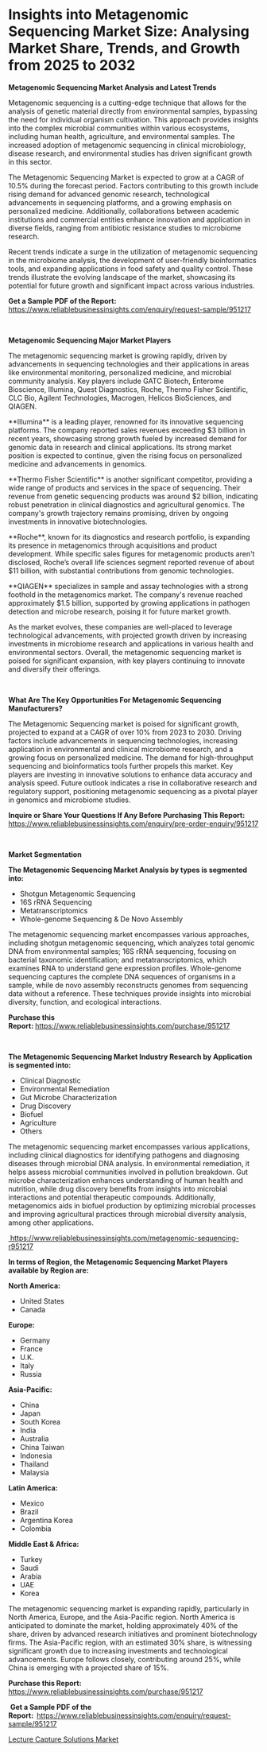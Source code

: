 <p><h1>Insights into Metagenomic Sequencing Market Size: Analysing Market Share, Trends, and Growth from 2025 to 2032</h1></p><p><strong>Metagenomic Sequencing Market Analysis and Latest Trends</strong></p>
<p><p>Metagenomic sequencing is a cutting-edge technique that allows for the analysis of genetic material directly from environmental samples, bypassing the need for individual organism cultivation. This approach provides insights into the complex microbial communities within various ecosystems, including human health, agriculture, and environmental samples. The increased adoption of metagenomic sequencing in clinical microbiology, disease research, and environmental studies has driven significant growth in this sector.</p><p>The Metagenomic Sequencing Market is expected to grow at a CAGR of 10.5% during the forecast period. Factors contributing to this growth include rising demand for advanced genomic research, technological advancements in sequencing platforms, and a growing emphasis on personalized medicine. Additionally, collaborations between academic institutions and commercial entities enhance innovation and application in diverse fields, ranging from antibiotic resistance studies to microbiome research. </p><p>Recent trends indicate a surge in the utilization of metagenomic sequencing in the microbiome analysis, the development of user-friendly bioinformatics tools, and expanding applications in food safety and quality control. These trends illustrate the evolving landscape of the market, showcasing its potential for future growth and significant impact across various industries.</p></p>
<p><strong>Get a Sample PDF of the Report:&nbsp;</strong> <a href="https://www.reliablebusinessinsights.com/enquiry/request-sample/951217?utm_campaign=2779&utm_medium=2&utm_source=Github&utm_content=ia&utm_term=06032025&utm_id=metagenomic-sequencing">https://www.reliablebusinessinsights.com/enquiry/request-sample/951217</a></p>
<p>&nbsp;</p>
<p><strong>Metagenomic Sequencing Major Market Players</strong></p>
<p><p>The metagenomic sequencing market is growing rapidly, driven by advancements in sequencing technologies and their applications in areas like environmental monitoring, personalized medicine, and microbial community analysis. Key players include GATC Biotech, Enterome Bioscience, Illumina, Quest Diagnostics, Roche, Thermo Fisher Scientific, CLC Bio, Agilent Technologies, Macrogen, Helicos BioSciences, and QIAGEN.</p><p>**Illumina** is a leading player, renowned for its innovative sequencing platforms. The company reported sales revenues exceeding $3 billion in recent years, showcasing strong growth fueled by increased demand for genomic data in research and clinical applications. Its strong market position is expected to continue, given the rising focus on personalized medicine and advancements in genomics.</p><p>**Thermo Fisher Scientific** is another significant competitor, providing a wide range of products and services in the space of sequencing. Their revenue from genetic sequencing products was around $2 billion, indicating robust penetration in clinical diagnostics and agricultural genomics. The company's growth trajectory remains promising, driven by ongoing investments in innovative biotechnologies.</p><p>**Roche**, known for its diagnostics and research portfolio, is expanding its presence in metagenomics through acquisitions and product development. While specific sales figures for metagenomic products aren't disclosed, Roche’s overall life sciences segment reported revenue of about $11 billion, with substantial contributions from genomic technologies.</p><p>**QIAGEN** specializes in sample and assay technologies with a strong foothold in the metagenomics market. The company's revenue reached approximately $1.5 billion, supported by growing applications in pathogen detection and microbe research, poising it for future market growth.</p><p>As the market evolves, these companies are well-placed to leverage technological advancements, with projected growth driven by increasing investments in microbiome research and applications in various health and environmental sectors. Overall, the metagenomic sequencing market is poised for significant expansion, with key players continuing to innovate and diversify their offerings.</p></p>
<p>&nbsp;</p>
<p><strong>What Are The Key Opportunities For Metagenomic Sequencing Manufacturers?</strong></p>
<p><p>The Metagenomic Sequencing market is poised for significant growth, projected to expand at a CAGR of over 10% from 2023 to 2030. Driving factors include advancements in sequencing technologies, increasing application in environmental and clinical microbiome research, and a growing focus on personalized medicine. The demand for high-throughput sequencing and bioinformatics tools further propels this market. Key players are investing in innovative solutions to enhance data accuracy and analysis speed. Future outlook indicates a rise in collaborative research and regulatory support, positioning metagenomic sequencing as a pivotal player in genomics and microbiome studies.</p></p>
<p><strong>Inquire or Share Your Questions If Any Before Purchasing This Report:</strong> <a href="https://www.reliablebusinessinsights.com/enquiry/pre-order-enquiry/951217?utm_campaign=2779&utm_medium=2&utm_source=Github&utm_content=ia&utm_term=06032025&utm_id=metagenomic-sequencing">https://www.reliablebusinessinsights.com/enquiry/pre-order-enquiry/951217</a></p>
<p>&nbsp;</p>
<p><strong>Market Segmentation</strong></p>
<p><strong>The Metagenomic Sequencing Market Analysis by types is segmented into:</strong></p>
<p><ul><li>Shotgun Metagenomic Sequencing</li><li>16S rRNA Sequencing</li><li>Metatranscriptomics</li><li>Whole-genome Sequencing & De Novo Assembly</li></ul></p>
<p><p>The metagenomic sequencing market encompasses various approaches, including shotgun metagenomic sequencing, which analyzes total genomic DNA from environmental samples; 16S rRNA sequencing, focusing on bacterial taxonomic identification; and metatranscriptomics, which examines RNA to understand gene expression profiles. Whole-genome sequencing captures the complete DNA sequences of organisms in a sample, while de novo assembly reconstructs genomes from sequencing data without a reference. These techniques provide insights into microbial diversity, function, and ecological interactions.</p></p>
<p><strong>Purchase this Report:&nbsp;</strong><a href="https://www.reliablebusinessinsights.com/purchase/951217?utm_campaign=2779&utm_medium=2&utm_source=Github&utm_content=ia&utm_term=06032025&utm_id=metagenomic-sequencing">https://www.reliablebusinessinsights.com/purchase/951217</a></p>
<p>&nbsp;</p>
<p><strong>The Metagenomic Sequencing Market Industry Research by Application is segmented into:</strong></p>
<p><ul><li>Clinical Diagnostic</li><li>Environmental Remediation</li><li>Gut Microbe Characterization</li><li>Drug Discovery</li><li>Biofuel</li><li>Agriculture</li><li>Others</li></ul></p>
<p><p>The metagenomic sequencing market encompasses various applications, including clinical diagnostics for identifying pathogens and diagnosing diseases through microbial DNA analysis. In environmental remediation, it helps assess microbial communities involved in pollution breakdown. Gut microbe characterization enhances understanding of human health and nutrition, while drug discovery benefits from insights into microbial interactions and potential therapeutic compounds. Additionally, metagenomics aids in biofuel production by optimizing microbial processes and improving agricultural practices through microbial diversity analysis, among other applications.</p></p>
<p><a href="https://www.reliablebusinessinsights.com/metagenomic-sequencing-r951217?utm_campaign=2779&utm_medium=2&utm_source=Github&utm_content=ia&utm_term=06032025&utm_id=metagenomic-sequencing">&nbsp;https://www.reliablebusinessinsights.com/metagenomic-sequencing-r951217</a></p>
<p><strong>In terms of Region, the Metagenomic Sequencing Market Players available by Region are:</strong></p>
<p>
    <p> <strong> North America: </strong>
        <ul>
            <li>United States</li>
            <li>Canada</li>
        </ul>
        </p> 
    <p> <strong> Europe: </strong>
        <ul>
            <li>Germany</li>
            <li>France</li>
            <li>U.K.</li>
            <li>Italy</li>
            <li>Russia</li>
        </ul>
        </p> 
    <p> <strong> Asia-Pacific: </strong>
        <ul>
            <li>China</li>
            <li>Japan</li>
            <li>South Korea</li>
            <li>India</li>
            <li>Australia</li>
            <li>China Taiwan</li>
            <li>Indonesia</li>
            <li>Thailand</li>
            <li>Malaysia</li>
        </ul>
        </p> 
    <p> <strong> Latin America: </strong>
        <ul>
            <li>Mexico</li>
            <li>Brazil</li>
            <li>Argentina Korea</li>
            <li>Colombia</li>
        </ul>
        </p> 
    <p> <strong> Middle East & Africa: </strong>
        <ul>
            <li>Turkey</li>
            <li>Saudi</li>
            <li>Arabia</li>
            <li>UAE</li>
            <li>Korea</li>
        </ul>
    </p>
    </p>
<p><p>The metagenomic sequencing market is expanding rapidly, particularly in North America, Europe, and the Asia-Pacific region. North America is anticipated to dominate the market, holding approximately 40% of the share, driven by advanced research initiatives and prominent biotechnology firms. The Asia-Pacific region, with an estimated 30% share, is witnessing significant growth due to increasing investments and technological advancements. Europe follows closely, contributing around 25%, while China is emerging with a projected share of 15%.</p></p>
<p><strong>Purchase this Report: </strong><a href="https://www.reliablebusinessinsights.com/purchase/951217?utm_campaign=2779&utm_medium=2&utm_source=Github&utm_content=ia&utm_term=06032025&utm_id=metagenomic-sequencing">https://www.reliablebusinessinsights.com/purchase/951217</a></p>
<p>&nbsp;<strong>Get a Sample PDF of the Report:&nbsp;&nbsp;</strong><a href="https://www.reliablebusinessinsights.com/enquiry/request-sample/951217?utm_campaign=2779&utm_medium=2&utm_source=Github&utm_content=ia&utm_term=06032025&utm_id=metagenomic-sequencing">https://www.reliablebusinessinsights.com/enquiry/request-sample/951217</a></p>
<p><strong></strong></p>
<p><p><a href="https://github.com/rodinayygacklezi/Market-Research-Report-List-1/blob/main/lecture-capture-solutions-market.md?utm_campaign=2779&utm_medium=2&utm_source=Github&utm_content=ia&utm_term=06032025&utm_id=metagenomic-sequencing">Lecture Capture Solutions Market</a></p></p>